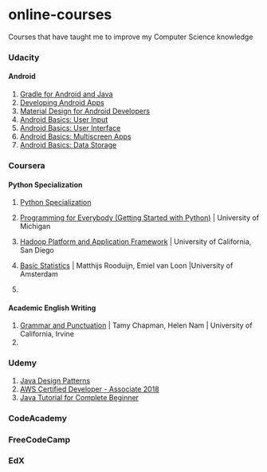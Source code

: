 # online-courses
Courses that have taught me to improve my Computer Science knowledge

### Udacity
#### Android
1. [Gradle for Android and Java](https://classroom.udacity.com/courses/ud867)
2. [Developing Android Apps](https://classroom.udacity.com/courses/ud851)
3. [Material Design for Android Developers](https://classroom.udacity.com/courses/ud862)
4. [Android Basics: User Input](https://classroom.udacity.com/courses/ud836)
5. [Android Basics: User Interface](https://classroom.udacity.com/courses/ud834)
6. [Android Basics: Multiscreen Apps](https://classroom.udacity.com/courses/ud839)
7. [Android Basics: Data Storage](https://classroom.udacity.com/courses/ud845)
### Coursera
#### Python Specialization
1. [Python Specialization](https://www.coursera.org/specializations/python)
  1. [Programming for Everybody (Getting Started with Python)](https://www.coursera.org/learn/python/home/welcome) | University of Michigan

1. [Hadoop Platform and Application Framework](https://www.coursera.org/learn/hadoop/home/welcome) | University of California, San Diego
2. [Basic Statistics](https://www.coursera.org/learn/basic-statistics/home/welcome) | Matthijs Rooduijn, Emiel van Loon |University of Amsterdam
3. 

#### Academic English Writing
1. [Grammar and Punctuation](https://www.coursera.org/learn/grammar-punctuation/home/welcome) | Tamy Chapman, Helen Nam | University of California, Irvine
2. 
### Udemy
1. [Java Design Patterns](https://www.udemy.com/java-design-patterns-tutorial)
2. [AWS Certified Developer - Associate 2018](https://www.udemy.com/aws-certified-developer-associate)
3. [Java Tutorial for Complete Beginner](https://www.udemy.com/java-tutorial)
### CodeAcademy

### FreeCodeCamp

### EdX


